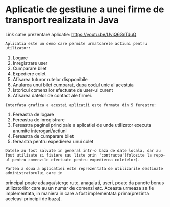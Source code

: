# Aplicatie de gestiune a unei firme de transport realizata in Java

Link catre prezentare aplicatie: https://youtu.be/UviQ63nTduQ
  
    Aplicatia este un demo care permite urmatoarele actiuni pentru utilizator:
   1. Logare
   2. Inregistrare user
   3. Cumparare bilet
   4. Expediere colet
   5. Afisarea tuturor rutelor dispponibile
   6. Anularea unui bilet cumparat, dupa codul unic al acestuia
   7. Istoricul comenzilor efectuate de user-ul curent
   8. Afisarea datelor de contact ale firmei.
   
    Interfata grafica a acestei aplicatii este formata din 5 ferestre:
   1. Fereastra de logare
   2. Fereastra de inregistrare
   3. Fereastra paginei principale a aplicatiei de unde utilizator executa anumite interogari/actiuni
   4. Fereastra de cumparare bilet
   5. fereastra pentru expedierea unui colet
   
    Datele au fost salvate in general intr-o baza de date locala, dar au fost utilizate si fisiere sau liste prin 'contracte'(folosite la repo-ul pentru comenzile efectuate pentru expedierea coletelor).
    
    Partea a doua a aplicatiei este reprezentata de utilizarile destinate administratorului care in 
 principal poate adauga/sterge rute, anagajati, useri, poate da puncte bonus utilizatorilor care au 
 un numar de comenzi etc. Aceasta urmeaza sa fie implementata, in maniera in care a fost implementata 
 prima(prezinta aceleasi principii de baza).
